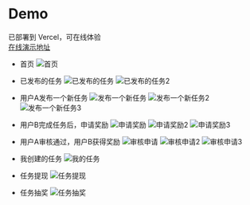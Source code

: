 # Demo

已部署到 Vercel，可在线体验  
[在线演示地址](https://sui-zealy.vercel.app/)


- 首页
![首页](./images/主页.jpg)

- 已发布的任务
![已发布的任务](./images/已发布任务.jpg)
![已发布的任务2](./images/已发布任务2.jpg)

- 用户A发布一个新任务
![发布一个新任务](./images/任务发布.jpg)
![发布一个新任务2](./images/任务发布2.jpg)
![发布一个新任务3](./images/任务发布3.jpg)

- 用户B完成任务后，申请奖励
![申请奖励](./images/申请奖励.jpg)
![申请奖励2](./images/申请奖励2.jpg)
![申请奖励3](./images/申请奖励3.jpg)

- 用户A审核通过，用户B获得奖励
![审核申请](./images/审核申请.jpg)
![审核申请2](./images/审核申请2.jpg)
![审核申请3](./images/审核申请3.jpg)

- 我创建的任务
![我的任务](./images/我的任务.jpg)

- 任务提现
![任务提现](./images/提现.jpg)

- 任务抽奖
![任务抽奖](./images/抽奖.jpg)